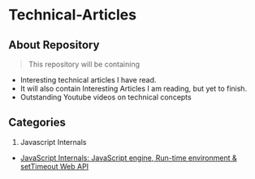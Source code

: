 # Technical-Articles

## About Repository

> This repository will be containing
  - Interesting technical articles I have read.
  - It will also contain Interesting Articles I am reading, but yet to finish.
  - Outstanding Youtube videos on technical concepts

## Categories
1. Javascript Internals
  - [JavaScript Internals: JavaScript engine, Run-time environment & setTimeout Web API](https://blog.bitsrc.io/javascript-internals-javascript-engine-run-time-environment-settimeout-web-api-eeed263b1617)
